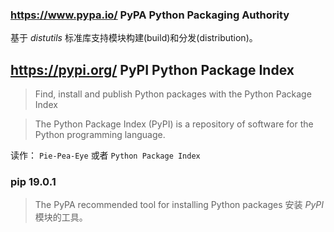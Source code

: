 ### https://www.pypa.io/ PyPA Python Packaging Authority

基于 *distutils* 标准库支持模块构建(build)和分发(distribution)。

## https://pypi.org/ PyPI Python Package Index

> Find, install and publish Python packages with the Python Package Index

> The Python Package Index (PyPI) is a repository of software for the Python programming language.

读作： ```Pie-Pea-Eye``` 或者 ```Python Package Index``` 

### pip 19.0.1
> The PyPA recommended tool for installing Python packages
安装 *PyPI* 模块的工具。